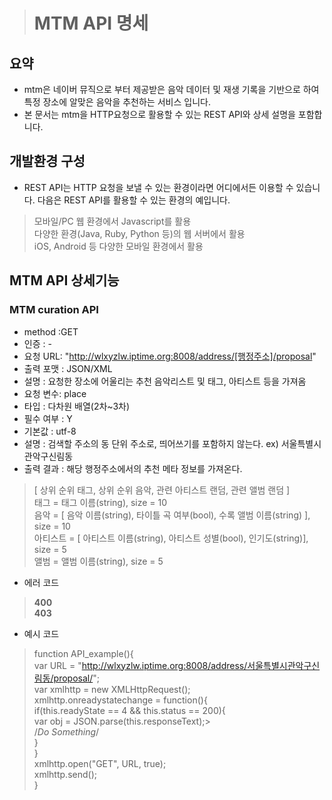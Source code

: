 ># MTM API 명세

## 요약
* mtm은 네이버 뮤직으로 부터 제공받은 음악 데이터 및 재생 기록을 기반으로 하여 특정 장소에 알맞은 음악을 추천하는 서비스 입니다.
* 본 문서는 mtm을 HTTP요청으로 활용할 수 있는 REST API와 상세 설명을 포함합니다.

## 개발환경 구성
* REST API는 HTTP 요청을 보낼 수 있는 환경이라면 어디에서든 이용할 수 있습니다. 다음은 REST API를 활용할 수 있는 환경의 예입니다.
> 모바일/PC 웹 환경에서 Javascript를 활용  
> 다양한 환경(Java, Ruby, Python 등)의 웹 서버에서 활용  
> iOS, Android 등 다양한 모바일 환경에서 활용  

## MTM API 상세기능
### MTM curation API
  * method :GET
  * 인증 : -
  * 요청 URL: "http://wlxyzlw.iptime.org:8008/address/[행정주소]/proposal"
  * 출력 포맷 : JSON/XML
  * 설명 : 요청한 장소에 어울리는 추천 음악리스트 및 태그, 아티스트 등을 가져옴
  * 요청 변수: place
  * 타입 : 다차원 배열(2차~3차)
  * 필수 여부 : Y
  * 기본값 : utf-8
  * 설명 : 검색할 주소의 동 단위 주소로, 띄어쓰기를 포함하지 않는다. ex) 서울특별시관악구신림동
  * 출력 결과 : 해당 행정주소에서의 추천 메타 정보를 가져온다.
> [ 상위 순위 태그, 상위 순위 음악, 관련 아티스트 랜덤, 관련 앨범 랜덤 ]  
> 태그 = 태그 이름(string), size = 10  
> 음악 = [ 음악 이름(string), 타이틀 곡 여부(bool), 수록 앨범 이름(string) ], size = 10  
> 아티스트 = [ 아티스트 이름(string), 아티스트 성별(bool), 인기도(string)], size = 5  
> 앨범 = 앨범 이름(string), size = 5  

  * 에러 코드
>   __400__  
>   __403__  

* 예시 코드
> function API_example(){  
>   var URL = "http://wlxyzlw.iptime.org:8008/address/서울특별시관악구신림동/proposal/";  
>   var xmlhttp = new XMLHttpRequest();  
>   xmlhttp.onreadystatechange = function(){  
>     if(this.readyState == 4 && this.status == 200){  
>       var obj = JSON.parse(this.responseText);>  
>       /*Do Something*/  
>     }  
>   }  
>   xmlhttp.open("GET", URL, true);  
>   xmlhttp.send();  
> }  
